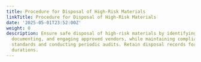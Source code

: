 ```yaml
---
title: Procedure for Disposal of High-Risk Materials
linkTitle: Procedure for Disposal of High-Risk Materials
date: '2025-05-01T23:52:00Z'
weight: 0
description: Ensure safe disposal of high-risk materials by identifying, segregating,
  documenting, and engaging approved vendors, while maintaining compliance with environmental
  standards and conducting periodic audits. Retain disposal records for specified
  durations.
---
```



<!-- Unsupported block type: table_of_contents -->

<!-- Unsupported block type: unsupported -->

